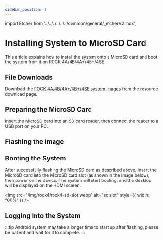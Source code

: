```yaml
---
sidebar_position: 1
---
```


import Etcher from '../../../../../../common/general/\_etcherV2.mdx';

# Installing System to MicroSD Card

This article explains how to install the system onto a MicroSD card and boot the system from it on ROCK 4A/4B/4A+/4B+/4SE.

## File Downloads

Download the [ROCK 4A/4B/4A+/4B+/4SE system images](../../../../download) from the resource download page.

## Preparing the MicroSD Card

Insert the MicroSD card into an SD card reader, then connect the reader to a USB port on your PC.

## Flashing the Image

<Etcher/>

## Booting the System

After successfully flashing the MicroSD card as described above, insert the MicroSD card into the MicroSD card slot (as shown in the image below), then power on the device. The system will start booting, and the desktop will be displayed on the HDMI screen.

<img
src="/img/rock4/rock4-sd-slot.webp"
alt="sd slot"
style={{ width: "80%" }}
/>

## Logging into the System

:::tip
Android system may take a longer time to start up after flashing, please be patient and wait for it to complete.
:::

